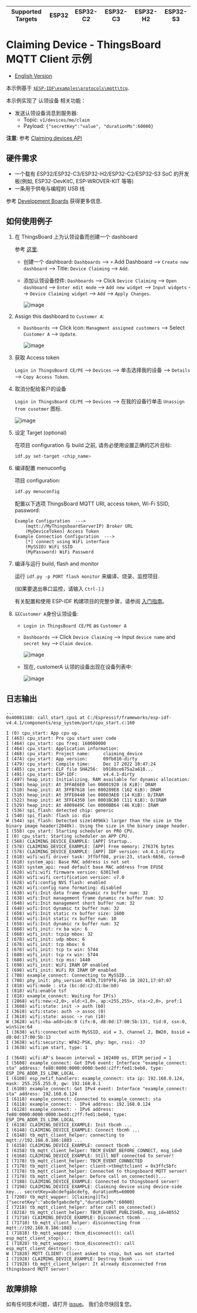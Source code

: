 | Supported Targets | ESP32 | ESP32-C2 | ESP32-C3 | ESP32-H2 | ESP32-S3 |
| ----------------- | ----- | -------- | -------- | -------- | -------- |

# Claiming Device - ThingsBoard MQTT Client 示例

* [English Version](./README.md)

本示例基于 [`$ESP-IDF\examples\protocols\mqtt\tcp`](https://github.com/espressif/esp-idf/tree/master/examples/protocols/mqtt/tcp).

本示例实现了 认领设备 相关功能：

* 发送认领设备消息到服务器:
  * Topic: `v1/devices/me/claim`
  * Payload: `{"secretKey":"value", "durationMs":60000}`

**注意**: 参考 [Claiming devices API](https://thingsboard.io/docs/reference/mqtt-api/#claiming-devices)

## 硬件需求

* 一个载有 ESP32/ESP32-C3/ESP32-H2/ESP32-C2/ESP32-S3 SoC 的开发板(例如, ESP32-DevKitC, ESP-WROVER-KIT 等等)
* 一条用于供电与编程的 USB 线

参考 [Development Boards](https://www.espressif.com/en/products/devkits) 获得更多信息.

## 如何使用例子

1. 在 ThingsBoard 上为认领设备而创建一个 dashboard

   参考 [这里](https://thingsboard.io/docs/user-guide/claiming-devices/#device-claiming-widget).

   * 创建一个 dashboard: `Dashboards` --> `+` Add Dashboard --> `Create new dashboard` --> Title: `Device Claiming` --> `Add`.

   * 添加认领设备控件: `Dashboards` --> Click `Device Claiming` --> `Open dashboard` --> `Enter edit mode` --> `Add new widget` --> `Input widgets` --> `Device Claiming widget` --> `Add` --> `Apply Changes`.

      ![image](./1_device_claiming_dashboard.png)

1. Assign this dashboard to `Customer A`:

    * `Dashboards` --> Click icon: `Managment assigned customers` --> Select `Customer A` --> `Update`.

      ![image](./2_assign_dashboard_to_customer.png)


1. 获取 Access token

   `Login in ThingsBoard CE/PE` --> `Devices` --> 单击选择我的设备 --> `Details` --> `Copy Access Token`.

1. 取消分配给客户的设备

   `Login in ThingsBoard CE/PE` --> `Devices` --> 在我的设备行单击 `Unassign from cusotmer` 图标.

    ![image](./3_unassign_device_from_cusotmer.png)


1. 设定 Target (optional)

   在项目 configuration 与 build 之前, 请务必使用设置正确的芯片目标:

   ```bash
   idf.py set-target <chip_name>
   ```

1. 编译配置 menuconfig

   项目 configuration:

   ```bash
   idf.py menuconfig
   ```

   配置以下选项 ThingsBoard MQTT URI, access token, Wi-Fi SSID, password:

   ```menuconfig
   Example Configuration  --->
       (mqtt://MyThingsboardServerIP) Broker URL
       (MyDeviceToken) Access Token 
   Example Connection Configuration  --->
       [*] connect using WiFi interface
       (MySSID) WiFi SSID 
       (MyPassword) WiFi Password                  
   ```

1. 编译与运行 build, flash and monitor

   运行 `idf.py -p PORT flash monitor` 来编译、烧录、监控项目.

   (如果要退出串口监控，请输入 ``Ctrl-]``.)

   有关配置和使用 ESP-IDF 构建项目的完整步骤，请参阅 [入门指南](https://idf.espressif.com/)。

1. 以`Customer A`身份认领设备:

    * `Login in ThingsBoard CE/PE` as  `Customer A`

    * `Dashboards` --> Click `Device Claiming` --> Input `device name` and `secret key` --> `Claim device`.

      ![image](./4_claiming_device.png)

    * 现在, customerA 认领的设备出现在设备列表中:

      ![image](./5_device_list.png)

## 日志输出

```none
...
0x40081188: call_start_cpu1 at C:/Espressif/frameworks/esp-idf-v4.4.1/components/esp_system/port/cpu_start.c:160

I (0) cpu_start: App cpu up.
I (463) cpu_start: Pro cpu start user code
I (464) cpu_start: cpu freq: 160000000
I (464) cpu_start: Application information:
I (468) cpu_start: Project name:     claiming_device
I (474) cpu_start: App version:      09fb810-dirty
I (479) cpu_start: Compile time:     Dec 17 2022 10:47:24
I (485) cpu_start: ELF file SHA256:  b918bce675a2a618...
I (491) cpu_start: ESP-IDF:          v4.4.1-dirty
I (497) heap_init: Initializing. RAM available for dynamic allocation:
I (504) heap_init: At 3FFAE6E0 len 00001920 (6 KiB): DRAM
I (510) heap_init: At 3FFB7618 len 000289E8 (162 KiB): DRAM
I (516) heap_init: At 3FFE0440 len 00003AE0 (14 KiB): D/IRAM
I (522) heap_init: At 3FFE4350 len 0001BCB0 (111 KiB): D/IRAM
I (529) heap_init: At 4009449C len 0000BB64 (46 KiB): IRAM
I (536) spi_flash: detected chip: generic
I (540) spi_flash: flash io: dio
W (544) spi_flash: Detected size(4096k) larger than the size in the binary image header(2048k). Using the size in the binary image header.
I (558) cpu_start: Starting scheduler on PRO CPU.
I (0) cpu_start: Starting scheduler on APP CPU.
I (568) CLAIMING_DEVICE_EXAMPLE: [APP] Startup..
I (578) CLAIMING_DEVICE_EXAMPLE: [APP] Free memory: 276376 bytes
I (578) CLAIMING_DEVICE_EXAMPLE: [APP] IDF version: v4.4.1-dirty
I (618) wifi:wifi driver task: 3ffbff08, prio:23, stack:6656, core=0
I (618) system_api: Base MAC address is not set
I (618) system_api: read default base MAC address from EFUSE
I (628) wifi:wifi firmware version: 63017e0
I (628) wifi:wifi certification version: v7.0
I (628) wifi:config NVS flash: enabled
I (628) wifi:config nano formating: disabled
I (638) wifi:Init data frame dynamic rx buffer num: 32
I (638) wifi:Init management frame dynamic rx buffer num: 32
I (648) wifi:Init management short buffer num: 32
I (648) wifi:Init dynamic tx buffer num: 32
I (658) wifi:Init static rx buffer size: 1600
I (658) wifi:Init static rx buffer num: 10
I (658) wifi:Init dynamic rx buffer num: 32
I (668) wifi_init: rx ba win: 6
I (668) wifi_init: tcpip mbox: 32
I (678) wifi_init: udp mbox: 6
I (678) wifi_init: tcp mbox: 6
I (678) wifi_init: tcp tx win: 5744
I (688) wifi_init: tcp rx win: 5744
I (688) wifi_init: tcp mss: 1440
I (698) wifi_init: WiFi IRAM OP enabled
I (698) wifi_init: WiFi RX IRAM OP enabled
I (708) example_connect: Connecting to MySSID...
I (708) phy_init: phy_version 4670,719f9f6,Feb 18 2021,17:07:07
I (818) wifi:mode : sta (bc:dd:c2:d1:be:b0)
I (818) wifi:enable tsf
I (818) example_connect: Waiting for IP(s)
I (2868) wifi:new:<2,0>, old:<1,0>, ap:<255,255>, sta:<2,0>, prof:1
I (3608) wifi:state: init -> auth (b0)
I (3618) wifi:state: auth -> assoc (0)
I (3618) wifi:state: assoc -> run (10)
W (3628) wifi:<ba-add>idx:0 (ifx:0, d8:0d:17:00:5b:13), tid:0, ssn:0, winSize:64
I (3638) wifi:connected with MySSID, aid = 3, channel 2, BW20, bssid = d8:0d:17:00:5b:13
I (3638) wifi:security: WPA2-PSK, phy: bgn, rssi: -37
I (3638) wifi:pm start, type: 1

I (3648) wifi:AP's beacon interval = 102400 us, DTIM period = 1
I (5608) example_connect: Got IPv6 event: Interface "example_connect: sta" address: fe80:0000:0000:0000:bedd:c2ff:fed1:beb0, type: ESP_IP6_ADDR_IS_LINK_LOCAL
I (6108) esp_netif_handlers: example_connect: sta ip: 192.168.0.124, mask: 255.255.255.0, gw: 192.168.0.1
I (6108) example_connect: Got IPv4 event: Interface "example_connect: sta" address: 192.168.0.124
I (6118) example_connect: Connected to example_connect: sta
I (6118) example_connect: - IPv4 address: 192.168.0.124
I (6128) example_connect: - IPv6 address: fe80:0000:0000:0000:bedd:c2ff:fed1:beb0, type: ESP_IP6_ADDR_IS_LINK_LOCAL
I (6138) CLAIMING_DEVICE_EXAMPLE: Init tbcmh ...
I (6148) CLAIMING_DEVICE_EXAMPLE: Connect tbcmh ...
I (6148) tb_mqtt_client_helper: connecting to mqtt://192.168.0.186:1883 ...
I (6158) CLAIMING_DEVICE_EXAMPLE: connect tbcmh ...
I (6158) tb_mqtt_client_helper: TBCM_EVENT_BEFORE_CONNECT, msg_id=0
I (6168) CLAIMING_DEVICE_EXAMPLE: Still NOT connected to server!
I (7178) tb_mqtt_client_helper: TBCM_EVENT_CONNECTED
I (7178) tb_mqtt_client_helper: client->tbmqttclient = 0x3ffc5bfc
I (7178) tb_mqtt_client_helper: Connected to thingsboard MQTT server!
I (7178) tb_mqtt_client_helper: before call on_connected()...
I (7188) CLAIMING_DEVICE_EXAMPLE: Connected to thingsboard server!
I (7198) CLAIMING_DEVICE_EXAMPLE: Claiming device using device-side key... secretKey=abcdefgabcdefg, durationMs=60000
I (7208) tb_mqtt_wapper: [Claiming][Tx] {"secretKey":"abcdefgabcdefg","durationMs":60000}
I (7218) tb_mqtt_client_helper: after call on_connected()
I (8218) tb_mqtt_client_helper: TBCM_EVENT_PUBLISHED, msg_id=40552
I (71718) CLAIMING_DEVICE_EXAMPLE: Disconnect tbcmh ...
I (71718) tb_mqtt_client_helper: disconnecting from mqtt://192.168.0.186:1883 ...
I (71818) tb_mqtt_wapper: tbcm_disconnect(): call esp_mqtt_client_stop()...
I (71828) tb_mqtt_wapper: tbcm_disconnect(): call esp_mqtt_client_destroy()...
W (71828) MQTT_CLIENT: Client asked to stop, but was not started
I (71928) CLAIMING_DEVICE_EXAMPLE: Destroy tbcmh ...
I (71928) tb_mqtt_client_helper: It already disconnected from thingsboard MQTT server!

```

## 故障排除

如有任何技术问题，请打开 [issue](https://github.com/liang-zhu-zi/esp32-thingsboard-mqtt-client/issues)。 我们会尽快回复您。
